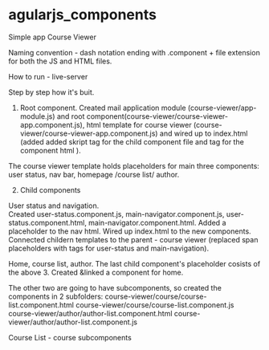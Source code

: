 # agularjs_components
Simple app Course Viewer 

Naming convention -  dash notation ending with .component + file extension for both the JS and HTML files.

How to run - live-server

Step by step how it's buit.
1. Root component.
Created mail application module (course-viewer/app-module.js) and root component(course-viewer/course-viewer-app.component.js), html template for course viewer (course-viewer/course-viewer-app.component.js) and wired up to index.html (added added skript tag for the child component file and tag for the component html  <course-viewer-app></course-viewer-app>).

The course viewer template holds placeholders for main three components: user status, nav bar, homepage /course list/ author.

2. Child components

User status and navigation.  
Created user-status.component.js, main-navigator.component.js, user-status.component.html, main-navigator.component.html.
Added a placeholder to the nav html.
Wired up index.html to the new components.
Connected childern templates to the parent - course viewer (replaced span placeholders with tags for user-status and main-navigation).

Home, course list, author. 
The last child component's placeholder cosists of the above 3.
Created &linked a component for home.

The other two are going to have subcomponents, so created the components in 2 subfolders:
course-viewer/course/course-list.component.html
course-viewer/course/course-list.component.js
course-viewer/author/author-list.component.html
course-viewer/author/author-list.component.js

Course List - course subcomponents
